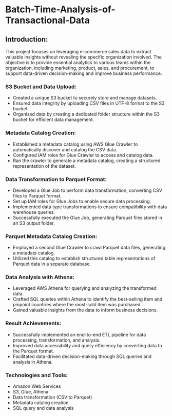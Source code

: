 # Batch-Time-Analysis-of-Transactional-Data
## Introduction:
This project focuses on leveraging e-commerce sales data to extract valuable insights without revealing the specific organization involved. The objective is to provide essential analytics to various teams within the organization, including marketing, product, sales, and procurement, to support data-driven decision-making and improve business performance.


### S3 Bucket and Data Upload:
- Created a unique S3 bucket to securely store and manage datasets.
- Ensured data integrity by uploading CSV files in UTF-8 format to the S3 bucket.
- Organized data by creating a dedicated folder structure within the S3 bucket for efficient data management.

### Metadata Catalog Creation:
- Established a metadata catalog using AWS Glue Crawler to automatically discover and catalog the CSV data.
- Configured IAM roles for Glue Crawler to access and catalog data.
- Ran the crawler to generate a metadata catalog, creating a structured representation of the dataset.

### Data Transformation to Parquet Format:
- Developed a Glue Job to perform data transformation, converting CSV files to Parquet format.
- Set up IAM roles for Glue Jobs to enable secure data processing.
- Implemented data type transformations to ensure compatibility with data warehouse queries.
- Successfully executed the Glue Job, generating Parquet files stored in an S3 output folder.

### Parquet Metadata Catalog Creation:
- Employed a second Glue Crawler to crawl Parquet data files, generating a metadata catalog.
- Utilized this catalog to establish structured table representations of Parquet data in a separate database.

### Data Analysis with Athena:
- Leveraged AWS Athena for querying and analyzing the transformed data.
- Crafted SQL queries within Athena to identify the best-selling item and pinpoint countries where the most-sold item was purchased.
- Gained valuable insights from the data to inform business decisions.

### Result Achievements:
- Successfully implemented an end-to-end ETL pipeline for data processing, transformation, and analysis.
- Improved data accessibility and query efficiency by converting data to the Parquet format.
- Facilitated data-driven decision-making through SQL queries and analysis in Athena.

### Technologies and Tools:
- Amazon Web Services
- S3, Glue, Athena
- Data transformation (CSV to Parquet)
- Metadata catalog creation
- SQL query and data analysis
